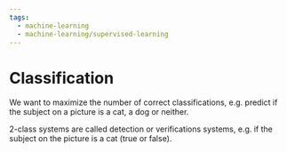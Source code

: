 ```yaml
---
tags:
  - machine-learning
  - machine-learning/supervised-learning
---
```


# Classification

We want to maximize the number of correct classifications, e.g. predict if the subject on a picture is a cat, a dog or neither.

2-class systems are called detection or verifications systems, e.g. if the subject on the picture is a cat (true or false).